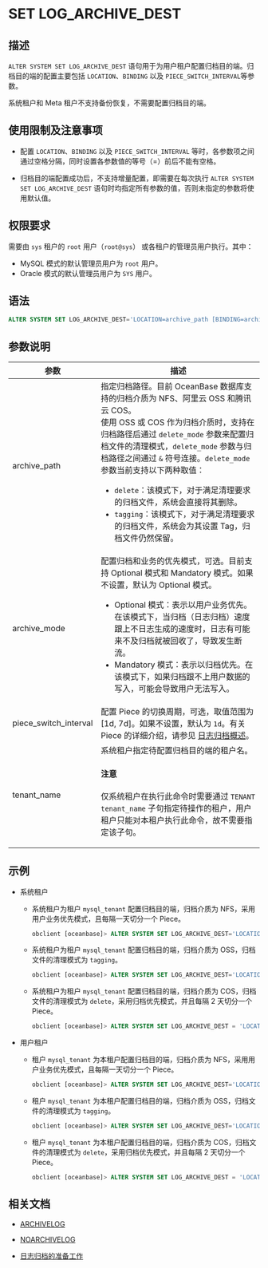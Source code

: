 # SET LOG_ARCHIVE_DEST

## 描述

`ALTER SYSTEM SET LOG_ARCHIVE_DEST` 语句用于为用户租户配置归档目的端。归档目的端的配置主要包括 `LOCATION`、`BINDING` 以及 `PIECE_SWITCH_INTERVAL`等参数。

系统租户和 Meta 租户不支持备份恢复，不需要配置归档目的端。

## 使用限制及注意事项

* 配置 `LOCATION`、`BINDING` 以及 `PIECE_SWITCH_INTERVAL` 等时，各参数项之间通过空格分隔，同时设置各参数值的等号（=）前后不能有空格。

* 归档目的端配置成功后，不支持增量配置，即需要在每次执行 `ALTER SYSTEM SET LOG_ARCHIVE_DEST` 语句时均指定所有参数的值，否则未指定的参数将使用默认值。

## 权限要求

需要由 `sys` 租户的 `root` 用户（`root@sys`） 或各租户的管理员用户执行。其中：

* MySQL 模式的默认管理员用户为 `root` 用户。
* Oracle 模式的默认管理员用户为 `SYS` 用户。

## 语法

```sql
ALTER SYSTEM SET LOG_ARCHIVE_DEST='LOCATION=archive_path [BINDING=archive_mode] [PIECE_SWITCH_INTERVAL=piece_switch_interval]' [TENANT = tenant_name];
```

## 参数说明

| 参数                   | 描述                                                                                                                                      |
|-----------------------|--------------------------------------------------------------------------------------------------------------------------------------------|
| archive_path          | 指定归档路径。目前 OceanBase 数据库支持的归档介质为 NFS、阿里云 OSS 和腾讯云 COS。</br>使用 OSS 或 COS 作为归档介质时，支持在归档路径后通过 `delete_mode` 参数来配置归档文件的清理模式，`delete_mode` 参数与归档路径之间通过 `&` 符号连接。`delete_mode` 参数当前支持以下两种取值：<ul><li>`delete`：该模式下，对于满足清理要求的归档文件，系统会直接将其删除。</li> <li>`tagging`：该模式下，对于满足清理要求的归档文件，系统会为其设置 Tag，归档文件仍然保留。</li></ul>          |
| archive_mode          | 配置归档和业务的优先模式，可选。目前支持 Optional 模式和 Mandatory 模式。如果不设置，默认为 Optional 模式。<ul> <li>Optional 模式：表示以用户业务优先。在该模式下，当归档（日志归档）速度跟上不日志生成的速度时，日志有可能来不及归档就被回收了，导致发生断流。</li> <li> Mandatory 模式：表示以归档优先。在该模式下，如果归档跟不上用户数据的写入，可能会导致用户无法写入。</li></ul> |
| piece_switch_interval | 配置 Piece 的切换周期，可选，取值范围为 \[1d, 7d\]。如果不设置，默认为 `1d`。有关 Piece 的详细介绍，请参见 [日志归档概述](../../../../../600.manage/600.backup-and-recovery/300.log-archive/100.overview-of-log-archive.md)。                                                                        |
| tenant_name           | 系统租户指定待配置归档目的端的租户名。<main id="notice" type='notice'> <h4>注意</h4><p>仅系统租户在执行此命令时需要通过 <code>TENANT tenant_name</code> 子句指定待操作的租户，用户租户只能对本租户执行此命令，故不需要指定该子句。</p></main>                        |

## 示例

* 系统租户

  * 系统租户为租户 `mysql_tenant` 配置归档目的端，归档介质为 NFS，采用用户业务优先模式，且每隔一天切分一个 Piece。

    ```sql
    obclient [oceanbase]> ALTER SYSTEM SET LOG_ARCHIVE_DEST='LOCATION=file:///data/nfs/backup/archive BINDING=Optional PIECE_SWITCH_INTERVAL=1d' TENANT = mysql_tenant;
    ```

  * 系统租户为租户 `mysql_tenant` 配置归档目的端，归档介质为 OSS，归档文件的清理模式为 `tagging`。

    ```sql
    obclient [oceanbase]> ALTER SYSTEM SET LOG_ARCHIVE_DEST='LOCATION=oss://oceanbase-test-bucket/backup/archive?host=xxx.aliyun-inc.com&access_id=xxx&access_key=xxx&delete_mode=tagging' TENANT = mysql_tenant;
    ```

  * 系统租户为租户 `mysql_tenant` 配置归档目的端，归档介质为 COS，归档文件的清理模式为 `delete`，采用归档优先模式，并且每隔 2 天切分一个 Piece。
    
    ```sql
    obclient [oceanbase]> ALTER SYSTEM SET LOG_ARCHIVE_DEST = 'LOCATION=cos://oceanbase-test-bucket/archive?host=cos.ap-xxx.myqcloud.com&access_id=xxx&access_key=xxx&appid=xxx&delete_mode=delete BINDING=Mandatory PIECE_SWITCH_INTERVAL=2d' TENANT = mysql_tenant;
    ``````

* 用户租户

  * 租户 `mysql_tenant` 为本租户配置归档目的端，归档介质为 NFS，采用用户业务优先模式，且每隔一天切分一个 Piece。

    ```sql
    obclient [oceanbase]> ALTER SYSTEM SET LOG_ARCHIVE_DEST='LOCATION=file:///data/nfs/backup/archive BINDING=Optional PIECE_SWITCH_INTERVAL=1d';
    ```

  * 租户 `mysql_tenant` 为本租户配置归档目的端，归档介质为 OSS，归档文件的清理模式为 `tagging`。

    ```sql
    obclient [oceanbase]> ALTER SYSTEM SET LOG_ARCHIVE_DEST='LOCATION=oss://oceanbase-test-bucket/backup/archive?host=xxx.aliyun-inc.com&access_id=xxx&access_key=xxx&delete_mode=tagging';
    ```

  * 租户 `mysql_tenant` 为本租户配置归档目的端，归档介质为 COS，归档文件的清理模式为 `delete`，采用归档优先模式，并且每隔 2 天切分一个 Piece。
    
    ```sql
    obclient [oceanbase]> ALTER SYSTEM SET LOG_ARCHIVE_DEST = 'LOCATION=cos://oceanbase-test-bucket/archive?host=cos.ap-xxx.myqcloud.com&access_id=xxx&access_key=xxx&appid=xxx&delete_mode=delete BINDING=Mandatory PIECE_SWITCH_INTERVAL=2d';
    ``````

## 相关文档

* [ARCHIVELOG](200.archivelog.md)

* [NOARCHIVELOG](210.noarchivelog.md)

* [日志归档的准备工作](../../../../../600.manage/600.backup-and-recovery/300.log-archive/200.preparation-before-log-archive.md)